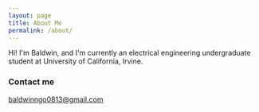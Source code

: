 ```yaml
---
layout: page
title: About Me
permalink: /about/
---
```


Hi! I'm Baldwin, and I'm currently an electrical engineering undergraduate student at University of California, Irvine. 

### Contact me

[baldwinngo0813@gmail.com](mailto:baldwinngo0813@gmail.com)
